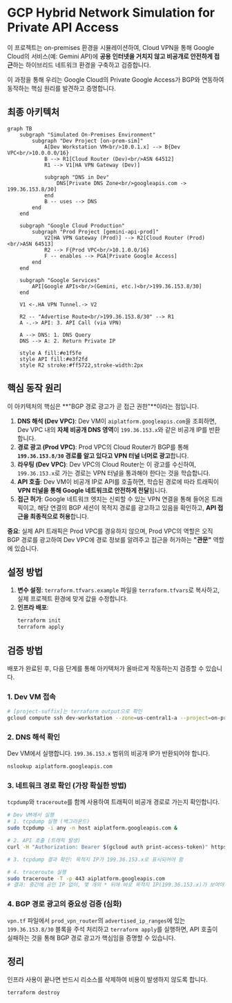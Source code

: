 # GCP Hybrid Network Simulation for Private API Access

이 프로젝트는 on-premises 환경을 시뮬레이션하여, Cloud VPN을 통해 Google Cloud의 서비스(예: Gemini API)에 **공용 인터넷을 거치지 않고 비공개로 안전하게 접근**하는 하이브리드 네트워크 환경을 구축하고 검증합니다.

이 과정을 통해 우리는 Google Cloud의 Private Google Access가 BGP와 연동하여 동작하는 핵심 원리를 발견하고 증명합니다.

## 최종 아키텍처

```mermaid
graph TB
    subgraph "Simulated On-Premises Environment"
        subgraph "Dev Project [on-prem-sim]"
            A[Dev Workstation VM<br/>10.0.1.x] --> B{Dev VPC<br/>10.0.0.0/16}
            B --> R1[Cloud Router (Dev)<br/>ASN 64512]
            R1 --> V1[HA VPN Gateway (Dev)]
            
            subgraph "DNS in Dev"
                DNS[Private DNS Zone<br/>googleapis.com -> 199.36.153.8/30]
            end
            B -- uses --> DNS
        end
    end
    
    subgraph "Google Cloud Production"
        subgraph "Prod Project [gemini-api-prod]"
            V2[HA VPN Gateway (Prod)] --> R2[Cloud Router (Prod)<br/>ASN 64513]
            R2 --> F{Prod VPC<br/>10.1.0.0/16}
            F -- enables --> PGA[Private Google Access]
        end
    end
    
    subgraph "Google Services"
        API[Google APIs<br/>(Gemini, etc.)<br/>199.36.153.8/30]
    end
    
    V1 <-.HA VPN Tunnel.-> V2
    
    R2 -- "Advertise Route<br/>199.36.153.8/30" --> R1
    A -.-> API: 3. API Call (via VPN)
    
    A --> DNS: 1. DNS Query
    DNS --> A: 2. Return Private IP
    
    style A fill:#e1f5fe
    style API fill:#e3f2fd
    style R2 stroke:#ff5722,stroke-width:2px
```

## 핵심 동작 원리

이 아키텍처의 핵심은 **"BGP 경로 광고가 곧 접근 권한"**이라는 점입니다.

1.  **DNS 해석 (Dev VPC)**: Dev VM이 `aiplatform.googleapis.com`을 조회하면, Dev VPC 내의 **자체 비공개 DNS 영역**이 `199.36.153.x`와 같은 비공개 IP를 반환합니다.
2.  **경로 광고 (Prod VPC)**: Prod VPC의 Cloud Router가 BGP를 통해 **`199.36.153.8/30` 경로를 알고 있다고 VPN 터널 너머로 광고**합니다.
3.  **라우팅 (Dev VPC)**: Dev VPC의 Cloud Router는 이 광고를 수신하여, `199.36.153.x`로 가는 경로는 VPN 터널을 통과해야 한다는 것을 학습합니다.
4.  **API 호출**: Dev VM이 비공개 IP로 API를 호출하면, 학습된 경로에 따라 트래픽이 **VPN 터널을 통해 Google 네트워크로 안전하게 전달**됩니다.
5.  **접근 허가**: Google 네트워크 엣지는 신뢰할 수 있는 VPN 연결을 통해 들어온 트래픽이고, 해당 연결의 BGP 세션이 목적지 경로를 광고하고 있음을 확인하고, **API 접근을 최종적으로 허용**합니다.

**중요**: 실제 API 트래픽은 Prod VPC를 경유하지 않으며, Prod VPC의 역할은 오직 BGP 경로를 광고하여 Dev VPC에 경로 정보를 알려주고 접근을 허가하는 **"관문"** 역할에 있습니다.

## 설정 방법

1.  **변수 설정**: `terraform.tfvars.example` 파일을 `terraform.tfvars`로 복사하고, 실제 프로젝트 환경에 맞게 값을 수정합니다.
2.  **인프라 배포**:
    ```bash
    terraform init
    terraform apply
    ```

## 검증 방법

배포가 완료된 후, 다음 단계를 통해 아키텍처가 올바르게 작동하는지 검증할 수 있습니다.

### 1. Dev VM 접속
```bash
# [project-suffix]는 terraform output으로 확인
gcloud compute ssh dev-workstation --zone=us-central1-a --project=on-prem-sim-[project-suffix]
```

### 2. DNS 해석 확인
Dev VM에서 실행합니다. `199.36.153.x` 범위의 비공개 IP가 반환되어야 합니다.
```bash
nslookup aiplatform.googleapis.com
```

### 3. 네트워크 경로 확인 (가장 확실한 방법)
`tcpdump`와 `traceroute`를 함께 사용하여 트래픽이 비공개 경로로 가는지 확인합니다.

```bash
# Dev VM에서 실행
# 1. tcpdump 실행 (백그라운드)
sudo tcpdump -i any -n host aiplatform.googleapis.com &

# 2. API 호출 (트래픽 발생)
curl -H "Authorization: Bearer $(gcloud auth print-access-token)" https://aiplatform.googleapis.com/

# 3. tcpdump 결과 확인: 목적지 IP가 199.36.153.x로 표시되어야 함

# 4. traceroute 실행
sudo traceroute -T -p 443 aiplatform.googleapis.com
# 결과: 중간에 공인 IP 없이, 몇 개의 * 뒤에 바로 목적지 IP(199.36.153.x)가 보여야 함
```

### 4. BGP 경로 광고의 중요성 검증 (심화)
`vpn.tf` 파일에서 `prod_vpn_router`의 `advertised_ip_ranges`에 있는 `199.36.153.8/30` 블록을 주석 처리하고 `terraform apply`를 실행하면, API 호출이 실패하는 것을 통해 BGP 경로 광고가 핵심임을 증명할 수 있습니다.

## 정리

인프라 사용이 끝나면 반드시 리소스를 삭제하여 비용이 발생하지 않도록 합니다.
```bash
terraform destroy